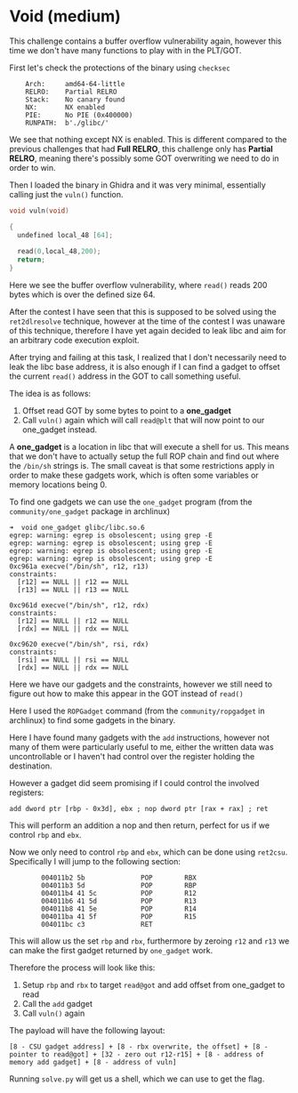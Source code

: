 # Void (medium)
This challenge contains a buffer overflow vulnerability again, however this time we don't have many functions to play with in the PLT/GOT.

First let's check the protections of the binary using `checksec`

```
    Arch:     amd64-64-little
    RELRO:    Partial RELRO
    Stack:    No canary found
    NX:       NX enabled
    PIE:      No PIE (0x400000)
    RUNPATH:  b'./glibc/'
```

We see that nothing except NX is enabled. This is different compared to the previous challenges that had **Full RELRO**, this challenge only has **Partial RELRO**, meaning there's possibly some GOT overwriting we need to do in order to win.

Then I loaded the binary in Ghidra and it was very minimal, essentially calling just the `vuln()` function.

```c
void vuln(void)

{
  undefined local_48 [64];
  
  read(0,local_48,200);
  return;
}
```

Here we see the buffer overflow vulnerability, where `read()` reads 200 bytes which is over the defined size 64.

After the contest I have seen that this is supposed to be solved using the `ret2dlresolve` technique, however at the time of the contest I was unaware of this technique, therefore I have yet again decided to leak libc and aim for an arbitrary code execution exploit.

After trying and failing at this task, I realized that I don't necessarily need to leak the libc base address, it is also enough if I can find a gadget to offset the current `read()` address in the GOT to call something useful.

The idea is as follows:
1. Offset read GOT by some bytes to point to a **one_gadget**
2. Call `vuln()` again which will call `read@plt` that will now point to our one_gadget instead.

A **one_gadget** is a location in libc that will execute a shell for us.
This means that we don't have to actually setup the full ROP chain and find out where the `/bin/sh` strings is.
The small caveat is that some restrictions apply in order to make these gadgets work, which is often some variables or memory locations being 0.

To find one gadgets we can use the `one_gadget` program (from the `community/one_gadget` package in archlinux)

```
➜  void one_gadget glibc/libc.so.6
egrep: warning: egrep is obsolescent; using grep -E
egrep: warning: egrep is obsolescent; using grep -E
egrep: warning: egrep is obsolescent; using grep -E
egrep: warning: egrep is obsolescent; using grep -E
0xc961a execve("/bin/sh", r12, r13)
constraints:
  [r12] == NULL || r12 == NULL
  [r13] == NULL || r13 == NULL

0xc961d execve("/bin/sh", r12, rdx)
constraints:
  [r12] == NULL || r12 == NULL
  [rdx] == NULL || rdx == NULL

0xc9620 execve("/bin/sh", rsi, rdx)
constraints:
  [rsi] == NULL || rsi == NULL
  [rdx] == NULL || rdx == NULL
```

Here we have our gadgets and the constraints, however we still need to figure out how to make this appear in the GOT instead of `read()`

Here I used the `ROPGadget` command (from the `community/ropgadget` in archlinux) to find some gadgets in the binary.

Here I have found many gadgets with the `add` instructions, however not many of them were particularly useful to me, either the written data was uncontrollable or I haven't had control over the register holding the destination.

However a gadget did seem promising if I could control the involved registers:
```
add dword ptr [rbp - 0x3d], ebx ; nop dword ptr [rax + rax] ; ret
```

This will perform an addition a nop and then return, perfect for us if we control `rbp` and `ebx`.

Now we only need to control `rbp` and `ebx`, which can be done using `ret2csu`.
Specifically I will jump to the following section:
```
        004011b2 5b              POP        RBX
        004011b3 5d              POP        RBP
        004011b4 41 5c           POP        R12
        004011b6 41 5d           POP        R13
        004011b8 41 5e           POP        R14
        004011ba 41 5f           POP        R15
        004011bc c3              RET
```

This will allow us the set `rbp` and `rbx`, furthermore by zeroing `r12` and `r13` we can make the first gadget returned by `one_gadget` work.

Therefore the process will look like this:
1. Setup `rbp` and `rbx` to target `read@got` and add offset from one_gadget to read
2. Call the `add` gadget
3. Call `vuln()` again

The payload will have the following layout:
```
[8 - CSU gadget address] + [8 - rbx overwrite, the offset] + [8 - pointer to read@got] + [32 - zero out r12-r15] + [8 - address of memory add gadget] + [8 - address of vuln]
```

Running `solve.py` will get us a shell, which we can use to get the flag.
